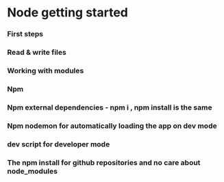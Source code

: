 # Node getting started
### First steps
### Read & write files
### Working with modules
### Npm
### Npm external dependencies - npm i , npm install is the same
### Npm nodemon for automatically loading the app on dev mode
### dev script for developer mode
### The npm install for github repositories and no care about node_modules
